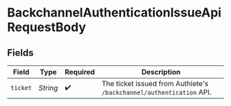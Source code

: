 # BackchannelAuthenticationIssueApiRequestBody


## Fields

| Field                                                                 | Type                                                                  | Required                                                              | Description                                                           |
| --------------------------------------------------------------------- | --------------------------------------------------------------------- | --------------------------------------------------------------------- | --------------------------------------------------------------------- |
| `ticket`                                                              | *String*                                                              | :heavy_check_mark:                                                    | The ticket issued from Authlete's `/backchannel/authentication` API.<br/> |